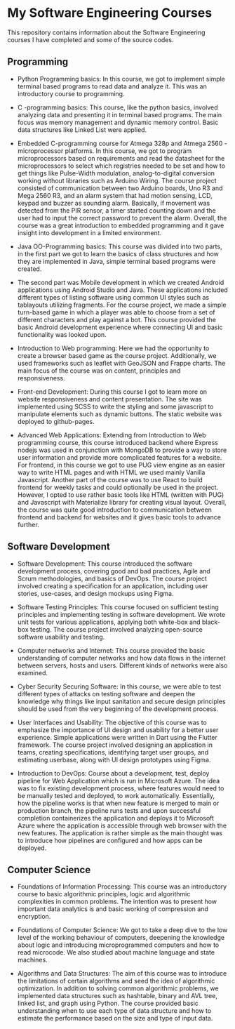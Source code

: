 # My Software Engineering Courses

This repository contains information about the Software Engineering courses I have completed and some of the source codes.


## Programming

- Python Programming basics: In this course, we got to implement simple terminal based programs to read data and analyze it. This was an introductory course to programming.

- C -programming basics: This course, like the python basics, involved analyzing data and presenting it in terminal based programs. The main focus was memory management and dynamic memory control. Basic data structures like Linked List were applied.

- Embedded C-programming course for Atmega 328p and Atmega 2560 -microprocessor platforms. In this course, we got to program microprocessors based on requirements and read the datasheet for the microprocessors to select which registries needed to be set and how to get things like Pulse-Width modulation, analog-to-digital conversion working without libraries such as Arduino Wiring. The course project consisted of communication between two Arduino boards, Uno R3 and Mega 2560 R3, and an alarm system that had motion sensing, LCD, keypad and buzzer as sounding alarm. Basically, if movement was detected from the PIR sensor, a timer started counting down and the user had to input the correct password to prevent the alarm. Overall, the course was a great introduction to embedded programming and it gave insight into development in a limited environment.

- Java OO-Programming basics: This course was divided into two parts, in the first part we got to learn the basics of class structures and how they are implemented in Java, simple terminal based programs were created.

- The second part was Mobile development in which we created Android applications using Android Studio and Java. These applications included different types of listing software using common UI styles such as tablayouts utilizing fragments. For the course project, we made a simple turn-based game in which a player was able to choose from a set of different characters and play against a bot. This course provided the basic Android development experience where connecting UI and basic functionality was looked upon.

- Introduction to Web programming: Here we had the opportunity to create a browser based game as the course project. Additionally, we used frameworks such as leaflet with GeoJSON and Frappe charts. The main focus of the course was on content, principles and responsiveness.

- Front-end Development: During this course I got to learn more on website responsiveness and content presentation. The site was implemented using SCSS to write the styling and some javascript to manipulate elements such as dynamic buttons. The static website was deployed to github-pages.

- Advanced Web Applications: Extending from Introduction to Web programming course, this course introduced backend where Express nodejs was used in conjunction with MongoDB to provide a way to store user information and provide more complicated features for a website. For frontend, in this course we got to use PUG view engine as an easier way to write HTML pages and with HTML we used mainly Vanilla Javascript. Another part of the course was to use React to build frontend for weekly tasks and could optionally be used in the project. However, I opted to use rather basic tools like HTML (written with PUG) and Javascript with Materialize library for creating visual layout. Overall, the course was quite good introduction to communication between frontend and backend for websites and it gives basic tools to advance further.


## Software Development

- Software Development: This course introduced the software development process, covering good and bad practices, Agile and Scrum methodologies, and basics of DevOps. The course project involved creating a specification for an application, including user stories, use-cases, and design mockups using Figma.

- Software Testing Principles: This course focused on sufficient testing principles and implementing testing in software development. We wrote unit tests for various applications, applying both white-box and black-box testing. The course project involved analyzing open-source software usability and testing.

- Computer networks and Internet: This course provided the basic understanding of computer networks and how data flows in the internet between servers, hosts and users. Different kinds of networks were also examined.

- Cyber Security Securing Software: In this course, we were able to test different types of attacks on testing software and deepen the knowledge why things like input sanitation and secure design principles should be used from the very beginning of the development process.

- User Interfaces and Usability: The objective of this course was to emphasize the importance of UI design and usability for a better user experience. Simple applications were written in Dart using the Flutter framework. The course project involved designing an application in teams, creating specifications, identifying target user groups, and estimating userbase, along with UI design prototypes using Figma.

- Introduction to DevOps: Course about a development, test, deploy pipeline for Web Application which is run in Microsoft Azure. The idea was to fix existing development process, where features would need to be manually tested and deployed, to work automatically. Essentially, how the pipeline works is that when new feature is merged to main or production branch, the pipeline runs tests and upon successful completion containerizes the application and deploys it to Microsoft Azure where the application is accessible through web browser with the new features. The application is rather simple as the main thought was to introduce how pipelines are configured and how apps can be deployed.

## Computer Science

- Foundations of Information Processing: This course was an introductory course to basic algorithmic principles, logic and algorithmic complexities in common problems. The intention was to present how important data analytics is and basic working of compression and encryption.

- Foundations of Computer Science: We got to take a deep dive to the low level of the working behaviour of computers, deepening the knowledge about logic and introducing microprogrammed computers and how to read microcode. We also studied about machine language and state machines.

- Algorithms and Data Structures: The aim of this course was to introduce the limitations of certain algorithms and seed the idea of algorithmic optimization. In addition to solving common algorithmic problems, we implemented data structures such as hashtable, binary and AVL tree, linked list, and graph using Python. The course provided basic understanding when to use each type of data structure and how to estimate the performance based on the size and type of input data.
